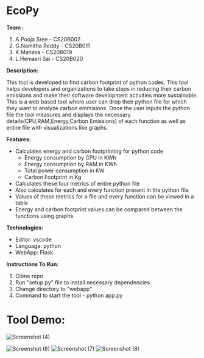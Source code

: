 # EcoPy
**Team :**
1. A.Pooja Sree - CS20B002
2. G.Namitha Reddy - CS20B011
3. K.Manasa - CS20B019
4. L.Hemasri Sai - CS20B020

**Description:** 

This tool is developed to find carbon footprint of python codes. This tool helps developers and organizations to take steps in reducing their carbon emissions and make their software development activities more sustainable. This is a web based tool where user can drop their python file for which they want to analyze carbon emmisions.
Once the user inputs the python file the tool measures and displays the necessary details(CPU,RAM,Energy,Carbon Emissions) of each function as well as entire file  with visualizations like graphs.

  
**Features:**
* Calculates energy and carbon footprinting for python code
    - Energy consumption by CPU in KWh
    - Energy consumption by RAM in KWh
    - Total power consumption in KW
    - Carbon Footprint in Kg
* Calculates these four metrics of entire python file
* Also calculates for each and every function present in the python file
* Values of these metrics for a file and every function can be viewed in a table
* Energy and carbon footprint values can be compared between the functions using graphs


**Technologies:**  
* Editor: vscode
* Language: python
* WebApp: Flask

 
**Instructions To Run:**  
1) Clone repo   
2) Run "setup.py" file to install necessary dependencies.  
3) Change directory to "webapp"  
4) Command to start the tool - python app.py  

# Tool Demo:
![Screenshot (4)](https://user-images.githubusercontent.com/89120803/224544037-94970da2-4fc8-4a91-a186-6b58ff554418.png)

![Screenshot (6)](https://user-images.githubusercontent.com/89120803/224544043-6b9df812-af4c-42a6-baf9-1903020f7363.png)
![Screenshot (7)](https://user-images.githubusercontent.com/89120803/224544052-75f6d505-4ea0-4023-b86e-7400b91b5927.png)
![Screenshot (8)](https://user-images.githubusercontent.com/89120803/224544058-2d20faac-877f-455f-9d6d-c7b996c2c819.png)
